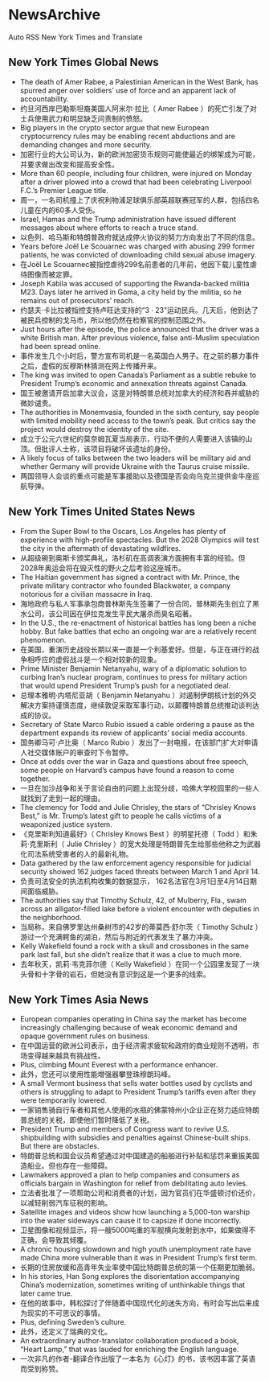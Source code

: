 # NewsArchive
Auto RSS New York Times and Translate

## New York Times Global News
* The death of Amer Rabee, a Palestinian American in the West Bank, has spurred anger over soldiers’ use of force and an apparent lack of accountability.
* 约旦河西岸巴勒斯坦裔美国人阿米尔·拉比（ Amer Rabee ）的死亡引发了对士兵使用武力和明显缺乏问责制的愤怒。
* ​Big players in the crypto sector argue that new European cryptocurrency rules may be enabling recent abductions and are demanding changes and more security.
* ​加密行业的大公司认为，新的欧洲加密货币规则可能使最近的绑架成为可能，并要求做出改变和提高安全性。
* More than 60 people, including four children, were injured on Monday after a driver plowed into a crowd that had been celebrating Liverpool F.C.’s Premier League title.
* 周一，一名司机撞上了庆祝利物浦足球俱乐部英超联赛冠军的人群，包括四名儿童在内的60多人受伤。
* Israel, Hamas and the Trump administration have issued different messages about where efforts to reach a truce stand.
* 以色列、哈马斯和特朗普政府就达成停火协议的努力方向发出了不同的信息。
* Years before Joël Le Scouarnec was charged with abusing 299 former patients, he was convicted of downloading child sexual abuse imagery.
* 在Joël Le Scouarnec被指控虐待299名前患者的几年前，他因下载儿童性虐待图像而被定罪。
* Joseph Kabila was accused of supporting the Rwanda-backed militia M23. Days later he arrived in Goma, a city held by the militia, so he remains out of prosecutors’ reach.
* 约瑟夫·卡比拉被指控支持卢旺达支持的“3 · 23”运动民兵。几天后，他到达了被民兵控制的戈马市，所以他仍然在检察官的控制范围之外。
* Just hours after the episode, the police announced that the driver was a white British man. After previous violence, false anti-Muslim speculation had been spread online.
* 事件发生几个小时后，警方宣布司机是一名英国白人男子。在之前的暴力事件之后，虚假的反穆斯林猜测在网上传播开来。
* The king was invited to open Canada’s Parliament as a subtle rebuke to President Trump’s economic and annexation threats against Canada.
* 国王被邀请开启加拿大议会，这是对特朗普总统对加拿大的经济和吞并威胁的微妙谴责。
* The authorities in Monemvasia, founded in the sixth century, say people with limited mobility need access to the town’s peak. But critics say the project would destroy the identity of the site.
* 成立于公元六世纪的莫奈姆瓦夏当局表示，行动不便的人需要进入该镇的山顶。但批评人士称，该项目将破坏该遗址的身份。
* A likely focus of talks between the two leaders will be military aid and whether Germany will provide Ukraine with the Taurus cruise missile.
* 两国领导人会谈的重点可能是军事援助以及德国是否会向乌克兰提供金牛座巡航导弹。

## New York Times United States News
* From the Super Bowl to the Oscars, Los Angeles has plenty of experience with high-profile spectacles. But the 2028 Olympics will test the city in the aftermath of devastating wildfires.
* 从超级碗到奥斯卡颁奖典礼，洛杉矶在高调表演方面拥有丰富的经验。但2028年奥运会将在毁灭性的野火之后考验这座城市。
* The Haitian government has signed a contract with Mr. Prince, the private military contractor who founded Blackwater, a company notorious for a civilian massacre in Iraq.
* 海地政府与私人军事承包商普林斯先生签署了一份合同，普林斯先生创立了黑水公司，该公司因在伊拉克发生平民大屠杀而臭名昭著。
* In the U.S., the re-enactment of historical battles has long been a niche hobby. But fake battles that echo an ongoing war are a relatively recent phenomenon.
* 在美国，重演历史战役长期以来一直是一个利基爱好。但是，与正在进行的战争相呼应的虚假战斗是一个相对较新的现象。
* Prime Minister Benjamin Netanyahu, wary of a diplomatic solution to curbing Iran’s nuclear program, continues to press for military action that would upend President Trump’s push for a negotiated deal.
* 总理本雅明·内塔尼亚胡（ Benjamin Netanyahu ）对遏制伊朗核计划的外交解决方案持谨慎态度，继续敦促采取军事行动，以颠覆特朗普总统推动谈判达成的协议。
* Secretary of State Marco Rubio issued a cable ordering a pause as the department expands its review of applicants’ social media accounts.
* 国务卿马可·卢比奥（ Marco Rubio ）发出了一封电报，在该部门扩大对申请人社交媒体账户的审查时下令暂停。
* Once at odds over the war in Gaza and questions about free speech, some people on Harvard’s campus have found a reason to come together.
* 一旦在加沙战争和关于言论自由的问题上出现分歧，哈佛大学校园里的一些人就找到了走到一起的理由。
* The clemency for Todd and Julie Chrisley, the stars of “Chrisley Knows Best,” is Mr. Trump’s latest gift to people he calls victims of a weaponized justice system.
* 《克里斯利知道最好》（ Chrisley Knows Best ）的明星托德（ Todd ）和朱莉·克里斯利（ Julie Chrisley ）的宽大处理是特朗普先生给那些他称之为武器化司法系统受害者的人的最新礼物。
* Data gathered by the law enforcement agency responsible for judicial security showed 162 judges faced threats between March 1 and April 14.
* 负责司法安全的执法机构收集的数据显示， 162名法官在3月1日至4月14日期间面临威胁。
* The authorities say that Timothy Schulz, 42, of Mulberry, Fla., swam across an alligator-filled lake before a violent encounter with deputies in the neighborhood.
* 当局称，来自佛罗里达州桑树市的42岁的蒂莫西·舒尔茨（ Timothy Schulz ）游过一个充满鳄鱼的湖泊，然后与附近的代表发生了暴力冲突。
* Kelly Wakefield found a rock with a skull and crossbones in the same park last fall, but she didn’t realize that it was a clue to much more.
* 去年秋天，凯莉·韦克菲尔德（ Kelly Wakefield ）在同一个公园里发现了一块头骨和十字骨的岩石，但她没有意识到这是一个更多的线索。

## New York Times Asia News
* European companies operating in China say the market has become increasingly challenging because of weak economic demand and opaque government rules on business.
* 在中国运营的欧洲公司表示，由于经济需求疲软和政府的商业规则不透明，市场变得越来越具有挑战性。
* Plus, climbing Mount Everest with a performance enhancer.
* 此外，您还可以使用性能增强器攀登珠穆朗玛峰。
* A small Vermont business that sells water bottles used by cyclists and others is struggling to adapt to President Trump’s tariffs even after they were temporarily lowered.
* 一家销售骑自行车者和其他人使用的水瓶的佛蒙特州小企业正在努力适应特朗普总统的关税，即使他们暂时降低了关税。
* President Trump and members of Congress want to revive U.S. shipbuilding with subsidies and penalties against Chinese-built ships. But there are obstacles.
* 特朗普总统和国会议员希望通过对中国建造的船舶进行补贴和惩罚来重振美国造船业。但也存在一些障碍。
* Lawmakers approved a plan to help companies and consumers as officials bargain in Washington for relief from debilitating auto levies.
* 立法者批准了一项帮助公司和消费者的计划，因为官员们在华盛顿讨价还价，以减轻削弱汽车征税的影响。
* Satellite images and videos show how launching a 5,000-ton warship into the water sideways can cause it to capsize if done incorrectly.
* 卫星图像和视频显示，将一艘5000吨重的军舰横向发射到水中，如果做得不正确，会导致其倾覆。
* A chronic housing slowdown and high youth unemployment rate have made China more vulnerable than it was in President Trump’s first term.
* 长期的住房放缓和高青年失业率使中国比特朗普总统的第一个任期更加脆弱。
* In his stories, Han Song explores the disorientation accompanying China’s modernization, sometimes writing of unthinkable things that later came true.
* 在他的故事中，韩松探讨了伴随着中国现代化的迷失方向，有时会写出后来成为现实的不可思议的事情。
* Plus, defining Sweden’s culture.
* 此外，还定义了瑞典的文化。
* An extraordinary author-translator collaboration produced a book, “Heart Lamp,” that was lauded for enriching the English language.
* 一次非凡的作者-翻译合作出版了一本名为《心灯》的书，该书因丰富了英语而受到称赞。

